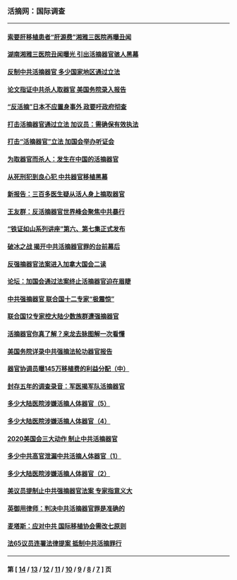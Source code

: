 ### 活摘网：国际调查
---
#### [索要肝移植患者“肝源费”湘雅三医院再曝丑闻](../../pages/nf5947/n14055320.md?08310430) 
#### [湖南湘雅三医院丑闻曝光 引出活摘器官骇人黑幕](../../pages/nf5947/n14051847.md?08310430) 
#### [反制中共活摘器官 多少国家地区通过立法](../../pages/nf5947/n14009863.md?08310430) 
#### [论文指证中共杀人取器官 美国务院录入报告](../../pages/nf5947/n13999890.md?08310430) 
#### [“反活摘”日本不应置身事外 政要吁政府彻查](../../pages/nf5947/n13971188.md?08310430) 
#### [打击活摘器官通过立法 加议员：需确保有效执法](../../pages/nf5947/n13886356.md?08310430) 
#### [打击“活摘器官”立法 加国会举办听证会](../../pages/nf5947/n13869362.md?08310430) 
#### [为取器官而杀人：发生在中国的活摘器官](../../pages/nf5947/n13794731.md?08310430) 
#### [从死刑犯到良心犯 中共器官移植黑幕](../../pages/nf5947/n13764669.md?08310430) 
#### [新报告：三百多医生疑从活人身上摘取器官](../../pages/nf5947/n13703044.md?08310430) 
#### [王友群：反活摘器官世界峰会聚焦中共暴行](../../pages/nf5947/n13250738.md?08310430) 
#### [“铁证如山系列讲座”第六、第七集正式发布](../../pages/nf5947/n13106287.md?08310430) 
#### [破冰之战 揭开中共活摘器官罪的台前幕后](../../pages/nf5947/n13082457.md?08310430) 
#### [反强摘器官法案进入加拿大国会二读](../../pages/nf5947/n13033450.md?08310430) 
#### [论坛：加国会通过法案终止活摘器官迫在眉睫](../../pages/nf5947/n13029839.md?08310430) 
#### [中共强摘器官 联合国十二专家“极震惊”](../../pages/nf5947/n13024313.md?08310430) 
#### [联合国12专家控大陆少数族群遭强摘器官](../../pages/nf5947/n13023877.md?08310430) 
#### [活摘器官你真了解？来龙去脉图解一次看懂](../../pages/nf5947/n13013820.md?08310430) 
#### [美国务院详录中共强摘法轮功器官报告](../../pages/nf5947/n12944519.md?08310430) 
#### [器官协调员曝145万移植费的利益分配（中）](../../pages/nf5947/n12894547.md?08310430) 
#### [封存五年的调查录音：军医揭军队活摘器官](../../pages/nf5947/n12798692.md?08310430) 
#### [多少大陆医院涉嫌活摘人体器官（5）](../../pages/nf5947/n12768383.md?08310430) 
#### [多少大陆医院涉嫌活摘人体器官（4）](../../pages/nf5947/n12664434.md?08310430) 
#### [2020美国会三大动作 制止中共活摘器官](../../pages/nf5947/n12682004.md?08310430) 
#### [多少中共高官泄漏中共活摘人体器官（1）](../../pages/nf5947/n12671234.md?08310430) 
#### [多少大陆医院涉嫌活摘人体器官（2）](../../pages/nf5947/n12655589.md?08310430) 
#### [美议员提制止中共强摘器官法案 专家指意义大](../../pages/nf5947/n12630561.md?08310430) 
#### [英御用律师：判决中共活摘器官罪是准确的](../../pages/nf5947/n12580740.md?08310430) 
#### [麦塔斯：应对中共 国际移植协会需改七原则](../../pages/nf5947/n12514711.md?08310430) 
#### [法65议员连署法律提案 抵制中共活摘罪行](../../pages/nf5947/n12437047.md?08310430) 

---
#### 第 [ [14](./14.md?08310430) / [13](./13.md?08310430) / [12](./12.md?08310430) / [11](./11.md?08310430) / [10](./10.md?08310430) / [9](./9.md?08310430) / [8](./8.md?08310430) / [7](./7.md?08310430) ] 页
